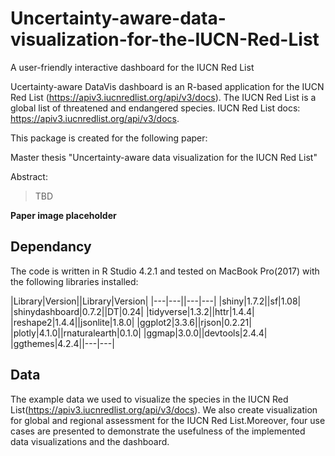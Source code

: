 # Uncertainty-aware-data-visualization-for-the-IUCN-Red-List
A user-friendly interactive dashboard for the IUCN Red List

Ucertainty-aware DataVis dashboard is an R-based application for the IUCN Red List (https://apiv3.iucnredlist.org/api/v3/docs). 
The IUCN Red List is a global list of threatened and endangered species. 
IUCN Red List docs: https://apiv3.iucnredlist.org/api/v3/docs.


This package is created for the following paper:

Master thesis "Uncertainty-aware data visualization for the IUCN Red List"

Abstract:

> TBD

**Paper image placeholder**

## Dependancy

The code is written in R Studio 4.2.1 and tested on MacBook Pro(2017) with the following libraries installed:

|Library|Version||Library|Version|
|---|---||---|---|
|shiny|1.7.2||sf|1.08|
|shinydashboard|0.7.2||DT|0.24|
|tidyverse|1.3.2||httr|1.4.4|
|reshape2|1.4.4||jsonlite|1.8.0|
|ggplot2|3.3.6||rjson|0.2.21|
|plotly|4.1.0||rnaturalearth|0.1.0|
|ggmap|3.0.0||devtools|2.4.4|
|ggthemes|4.2.4||---|---|


## Data
The example data we used to visualize the species in the IUCN Red List(https://apiv3.iucnredlist.org/api/v3/docs). We also create visualization for global and regional assessment for the IUCN Red List.Moreover, four use cases are presented to demonstrate the usefulness of the implemented data visualizations and the dashboard.
